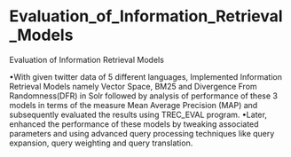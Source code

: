 # Evaluation_of_Information_Retrieval_Models
Evaluation of Information Retrieval Models

•With given twitter data of 5 different languages, Implemented Information Retrieval Models namely Vector Space, BM25 and Divergence From Randomness(DFR) in Solr followed by analysis of performance of these 3 models in terms of the measure Mean Average Precision (MAP) and subsequently evaluated the results using TREC_EVAL program.
•Later, enhanced the performance of these models by tweaking associated parameters and using advanced query processing techniques like query expansion, query weighting and query translation.
